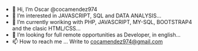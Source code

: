 - 👋 Hi, I’m Oscar @cocamendez974
- 👀 I’m interested in JAVASCRIPT, SQL and DATA ANALYSIS...
- 🌱 I’m currently woriking with PHP, JAVASCRIPT, MY-SQL, BOOTSTRAP4 and the clasic HTML/CSS...
- 💞️ I’m looking for full remote opportunities as Developer, in english...
- 📫 How to reach me ... Write to cocamendez974@gmail.com

<!---
cocamendez974/cocamendez974 is a ✨ special ✨ repository because its `README.md` (this file) appears on your GitHub profile.
You can click the Preview link to take a look at your changes.
--->
